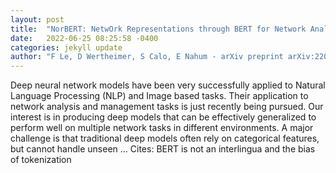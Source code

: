 ```yaml
---
layout: post
title:  "NorBERT: NetwOrk Representations through BERT for Network Analysis and Management"
date:   2022-06-25 08:25:58 -0400
categories: jekyll update
author: "F Le, D Wertheimer, S Calo, E Nahum - arXiv preprint arXiv:2206.10472, 2022"
---
```

Deep neural network models have been very successfully applied to Natural Language Processing (NLP) and Image based tasks. Their application to network analysis and management tasks is just recently being pursued. Our interest is in producing deep models that can be effectively generalized to perform well on multiple network tasks in different environments. A major challenge is that traditional deep models often rely on categorical features, but cannot handle unseen …
Cites: ‪BERT is not an interlingua and the bias of tokenization‬  